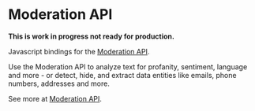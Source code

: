 # Moderation API

**This is work in progress not ready for production.**

Javascript bindings for the [Moderation API](https://moderationapi.com).

Use the Moderation API to analyze text for profanity, sentiment, language and more - or detect, hide, and extract data entities like emails, phone numbers, addresses and more.

See more at [Moderation API](https://moderationapi.com).
